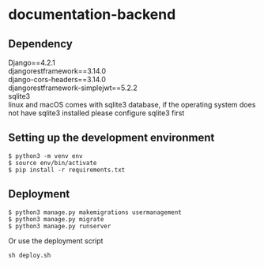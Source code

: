 # documentation-backend
## Dependency
Django==4.2.1  
djangorestframework==3.14.0  
django-cors-headers==3.14.0  
djangorestframework-simplejwt==5.2.2  
sqlite3  
linux and macOS comes with sqlite3 database, if the operating system does not have sqlite3 installed please configure sqlite3 first
## Setting up the development environment

```shell
$ python3 -m venv env
$ source env/bin/activate
$ pip install -r requirements.txt
```
## Deployment

```shell
$ python3 manage.py makemigrations usermanagement
$ python3 manage.py migrate
$ python3 manage.py runserver
```
Or use the deployment script
```shell
sh deploy.sh
```
